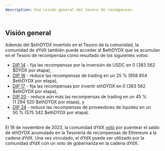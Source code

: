 ```yaml
---
description: Una visión general del tesoro de recompensas.
---
```


#

## Visión general

Además del $ethDYDX invertido en el Tesoro de la comunidad, la comunidad de dYdX también puede acceder al $ethDYDX que se acumulan en el Tesoro de recompensas como resultado de los siguientes votos:

* [DIP 14](https://dydx.community/dashboard/proposal/7) - fija las recompensas por la inversión de USDC en 0 (383 562 $DYDX por etapa),
* [DIP 16](https://dydx.community/dashboard/proposal/8) - reduce las recompensas de trading en un 25 % (958 904 $ethDYDX por etapa),
* [DIP 17](https://dydx.community/dashboard/proposal/9) - fija las recompensas por invertir ethDYDX en 0 (383 562 $ethDYDX por etapa),
* [DIP 20](https://dydx.community/dashboard/proposal/11) - reduce aún más las recompensas de trading en un 45 % (1 294 520 $ethDYDX por etapa), y
* [DIP 24](https://github.com/dydxfoundation/dip/blob/master/content/dips/DIP-24.md) - reduce las recompensas de proveedores de liquidez en un 50 % (575 342 $ethDYDX por etapa).
*

El 18 de noviembre de 2023, la comunidad dYdX [votó](https://dydx.community/dashboard/proposal/16) por puentear el saldo de ethDYDX acumulado en la Tesorería de recompensas de Ethereum a la cadena dYdX. Una vez vinculado, el dYdX puede ser utilizado por la comunidad dYdX con un voto de gobernanza en la cadena dYdX.
